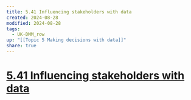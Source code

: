 ```yaml
---
title: 5.41 Influencing stakeholders with data
created: 2024-08-28
modified: 2024-08-28
tags:
  - UK-DMM_row
up: "[[Topic 5 Making decisions with data]]"
share: true
---
```

# [5.41 Influencing stakeholders with data](5.41%20Influencing%20stakeholders%20with%20data.md)

